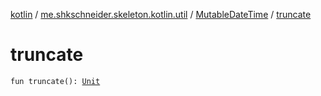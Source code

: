 [kotlin](../../index.md) / [me.shkschneider.skeleton.kotlin.util](../index.md) / [MutableDateTime](index.md) / [truncate](./truncate.md)

# truncate

`fun truncate(): `[`Unit`](https://kotlinlang.org/api/latest/jvm/stdlib/kotlin/-unit/index.html)